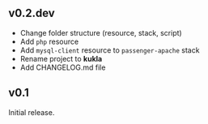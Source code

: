 ## v0.2.dev

* Change folder structure (resource, stack, script)
* Add `php` resource
* Add `mysql-client` resource to `passenger-apache` stack
* Rename project to **kukla**
* Add CHANGELOG.md file

## v0.1

Initial release.

